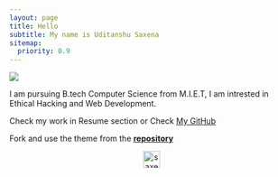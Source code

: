 ```yaml
---
layout: page
title: Hello
subtitle: My name is Uditanshu Saxena
sitemap:
  priority: 0.9
---
```


<img src="{{ '/assets/img/avatar.jpg' | prepend: site.baseurl }}" id="about-img">

<div id="describe-text">
	<p> I am pursuing B.tech Computer Science from M.I.E.T, I am intrested in Ethical Hacking and Web Development.</p>
	<p> Check my work in Resume section or Check <a href="https://github.com/saxenaudit">My GitHub</a></p>
	<p>Fork and use the theme from the <strong> <a href="https://github.com/saxenaudit" target="_blank"> repository</a> </strong></p>
<center>	
<a href="https://dev.to/saxenaudit">
  <img src="https://d2fltix0v2e0sb.cloudfront.net/dev-badge.svg" alt="saxena uditanshu's DEV Profile" height="30" width="30">
</a>
</center>
</div>
